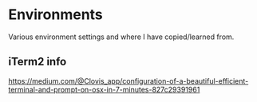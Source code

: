 # Environments

Various environment settings and where I have copied/learned from.

iTerm2 info
---
https://medium.com/@Clovis_app/configuration-of-a-beautiful-efficient-terminal-and-prompt-on-osx-in-7-minutes-827c29391961
